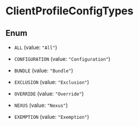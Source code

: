 

# ClientProfileConfigTypes

## Enum


* `ALL` (value: `"All"`)

* `CONFIGURATION` (value: `"Configuration"`)

* `BUNDLE` (value: `"Bundle"`)

* `EXCLUSION` (value: `"Exclusion"`)

* `OVERRIDE` (value: `"Override"`)

* `NEXUS` (value: `"Nexus"`)

* `EXEMPTION` (value: `"Exemption"`)



